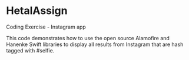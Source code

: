 # HetalAssign
Coding Exercise - Instagram app

This code demonstrates how to use the open source Alamofire and Hanenke Swift libraries to display all results from Instagram that 
are hash tagged with #selfie.
